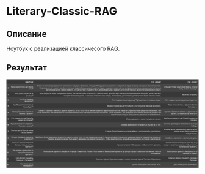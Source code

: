 # Literary-Classic-RAG
## Описание 
Ноутбук с реализацией классичесого RAG.

## Результат
![result](images/result.png)
